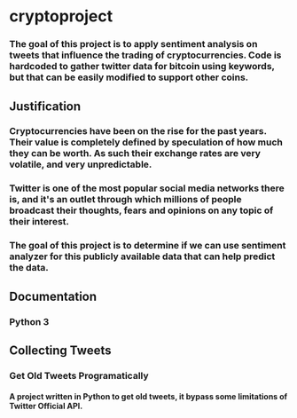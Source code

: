 # cryptoproject
### The goal of this project is to apply sentiment analysis on tweets that influence the trading of cryptocurrencies. Code is hardcoded to gather twitter data for bitcoin using keywords, but that can be easily modified to support other coins. 

## Justification
### Cryptocurrencies have been on the rise for the past years. Their value is completely defined by speculation of how much they can be worth. As such their exchange rates are very volatile, and very unpredictable.

### Twitter is one of the most popular social media networks there is, and it's an outlet through which millions of people broadcast their thoughts, fears and opinions on any topic of their interest.

### The goal of this project is to determine if we can use sentiment analyzer for this publicly available data that can help predict the data.

## Documentation
###   Python 3

## Collecting Tweets
### Get Old Tweets Programatically
#### A project written in Python to get old tweets, it bypass some limitations of Twitter Official API.

